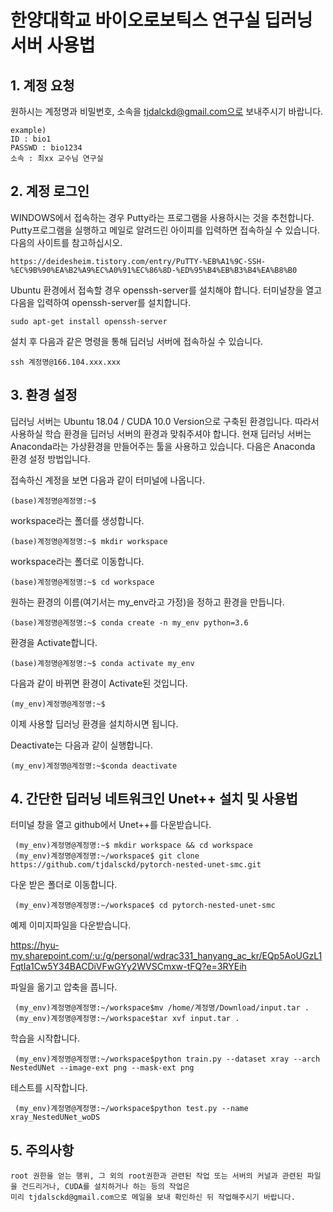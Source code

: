 # 한양대학교 바이오로보틱스 연구실 딥러닝 서버 사용법
## 1. 계정 요청
   원하시는 계정명과 비밀번호, 소속을 tjdalckd@gmail.com으로 보내주시기 바랍니다.
   
    example) 
    ID : bio1
    PASSWD : bio1234
    소속 : 최xx 교수님 연구실
## 2. 계정 로그인
   WINDOWS에서 접속하는 경우 Putty라는 프로그램을 사용하시는 것을 추천합니다.
   Putty프로그램을 실행하고 메일로 알려드린 아이피를 입력하면 접속하실 수 있습니다.
   다음의 사이트를 참고하십시오.
   
    https://deidesheim.tistory.com/entry/PuTTY-%EB%A1%9C-SSH-%EC%9B%90%EA%B2%A9%EC%A0%91%EC%86%8D-%ED%95%B4%EB%B3%B4%EA%B8%B0
   Ubuntu 환경에서 접속할 경우 openssh-server를 설치해야 합니다.
   터미널창을 열고 다음을 입력하여 openssh-server를 설치합니다.
   
    sudo apt-get install openssh-server
   
   설치 후 다음과 같은 명령을 통해 딥러닝 서버에 접속하실 수 있습니다.
   
    ssh 계정명@166.104.xxx.xxx 
    
    
## 3. 환경 설정
   딥러닝 서버는 Ubuntu 18.04 / CUDA 10.0 Version으로 구축된 환경입니다. 따라서 사용하실 학습 환경을 딥러닝 서버의 환경과 맞춰주셔야 합니다.
   현재 딥러닝 서버는 Anaconda라는 가상환경을 만들어주는 툴을 사용하고 있습니다. 다음은 Anaconda 환경 설정 방법입니다.
   
   
   접속하신 계정을 보면 다음과 같이 터미널에 나옵니다.
    
    (base)계정명@계정명:~$
   workspace라는 폴더를 생성합니다.
   
    (base)계정명@계정명:~$ mkdir workspace
    
   workspace라는 폴더로 이동합니다.
   
    (base)계정명@계정명:~$ cd workspace
   
   원하는 환경의 이름(여기서는 my_env라고 가정)을 정하고 환경을 만듭니다.
   
    (base)계정명@계정명:~$ conda create -n my_env python=3.6
    
   환경을 Activate합니다.
   
    (base)계정명@계정명:~$ conda activate my_env
    
   다음과 같이 바뀌면 환경이 Activate된 것입니다.
      
    (my_env)계정명@계정명:~$ 
   
   이제 사용할 딥러닝 환경을 설치하시면 됩니다.
    
   Deactivate는 다음과 같이 실행합니다.
   
    (my_env)계정명@계정명:~$conda deactivate
   
     
## 4. 간단한 딥러닝 네트워크인 Unet++ 설치 및 사용법
   터미널 창을 열고 github에서 Unet++를 다운받습니다.
   
     (my_env)계정명@계정명:~$ mkdir workspace && cd workspace
     (my_env)계정명@계정명:~/workspace$ git clone https://github.com/tjdalsckd/pytorch-nested-unet-smc.git
     
   다운 받은 폴더로 이동합니다.
    
     (my_env)계정명@계정명:~/workspace$ cd pytorch-nested-unet-smc
    
   예제 이미지파일을 다운받습니다.
    
   https://hyu-my.sharepoint.com/:u:/g/personal/wdrac331_hanyang_ac_kr/EQp5AoUGzL1FqtIa1Cw5Y34BACDiVFwGYy2WVSCmxw-tFQ?e=3RYEih
    
   파일을 옮기고 압축을 풉니다.
   
     (my_env)계정명@계정명:~/workspace$mv /home/계정명/Download/input.tar .
     (my_env)계정명@계정명:~/workspace$tar xvf input.tar .
    
   학습을 시작합니다.
   
     (my_env)계정명@계정명:~/workspace$python train.py --dataset xray --arch NestedUNet --image-ext png --mask-ext png
   
   테스트를 시작합니다.
   
     (my_env)계정명@계정명:~/workspace$python test.py --name xray_NestedUNet_woDS
     
     
     

## 5. 주의사항
    root 권한을 얻는 행위, 그 외의 root권한과 관련된 작업 또는 서버의 커널과 관련된 파일을 건드리거나, CUDA를 설치하거나 하는 등의 작업은
    미리 tjdalsckd@gmail.com으로 메일을 보내 확인하신 뒤 작업해주시기 바랍니다.
    
